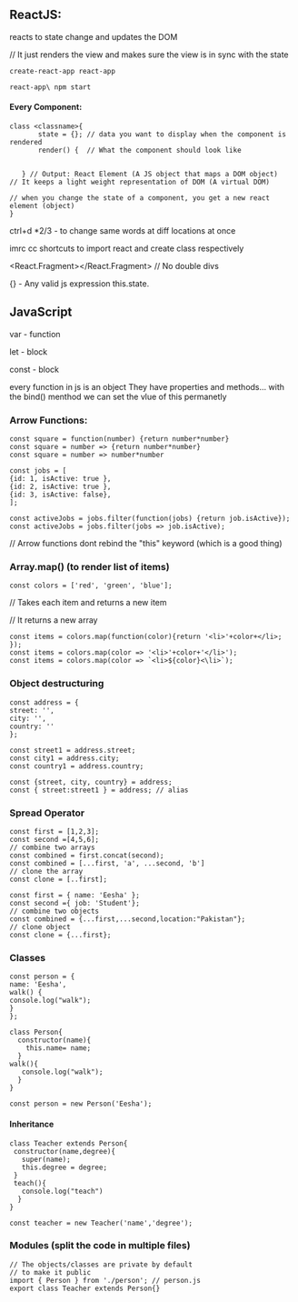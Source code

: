 ## ReactJS:
reacts to state change and updates the DOM

// It just renders the view and makes sure the view is in sync with the state

`create-react-app react-app`

`react-app\ npm start`


#### Every Component:
```
class <classname>{
       state = {}; // data you want to display when the component is rendered
       render() {  // What the component should look like
      

   } // Output: React Element (A JS object that maps a DOM object) 
// It keeps a light weight representation of DOM (A virtual DOM)

// when you change the state of a component, you get a new react element (object)
}
```


ctrl+d *2/3 - to change same words at diff locations at once

imrc
cc
shortcuts to import react and create class respectively

<React.Fragment></React.Fragment> // No double divs

{} - Any valid js expression  this.state.<var>

## JavaScript
var - function 

let - block

const - block

every function in js is an object
They have properties and methods... with the bind() menthod we can set the vlue of this permanetly

### Arrow Functions:
```
const square = function(number) {return number*number}
const square = number => {return number*number}
const square = number => number*number 
```
```
const jobs = [
{id: 1, isActive: true },
{id: 2, isActive: true },
{id: 3, isActive: false},
];

const activeJobs = jobs.filter(function(jobs) {return job.isActive});
const activeJobs = jobs.filter(jobs => job.isActive);
```
// Arrow functions dont rebind the "this" keyword (which is a good thing)

### Array.map() (to render list of items)

`const colors = ['red', 'green', 'blue'];`

// Takes each item and returns a new item

// It returns a new array
```
const items = colors.map(function(color){return '<li>'+color+</li>; });
const items = colors.map(color => '<li>'+color+'</li>');
const items = colors.map(color => `<li>${color}<\li>`);
```
### Object destructuring 
```
const address = {
street: '',
city: '',
country: ''
};

const street1 = address.street;
const city1 = address.city;
const country1 = address.country;
```
```
const {street, city, country} = address;
const { street:street1 } = address; // alias
```
### Spread Operator
```
const first = [1,2,3];
const second =[4,5,6];
// combine two arrays
const combined = first.concat(second);
const combined = [...first, 'a', ...second, 'b']
// clone the array
const clone = [..first];
```
```
const first = { name: 'Eesha' };
const second ={ job: 'Student'};
// combine two objects
const combined = {...first,...second,location:"Pakistan"};
// clone object
const clone = {...first};
```
### Classes
```
const person = {
name: 'Eesha',
walk() {
console.log("walk");
}
};
```
```
class Person{
  constructor(name){
    this.name= name;
  }
walk(){
   console.log("walk");
  }
}

const person = new Person('Eesha');
```
#### Inheritance

```
class Teacher extends Person{
 constructor(name,degree){
   super(name);
   this.degree = degree;
 }
 teach(){
   console.log("teach")
  }
}

const teacher = new Teacher('name','degree');
```
### Modules (split the code in multiple files)
```
// The objects/classes are private by default
// to make it public 
import { Person } from './person'; // person.js
export class Teacher extends Person{}
```

